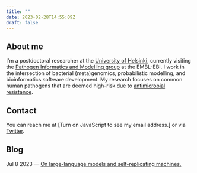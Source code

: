 ```yaml
---
title: ""
date: 2023-02-28T14:55:09Z
draft: false
---
```


## About me
I'm a postdoctoral researcher at the [University of
Helsinki](https://www.helsinki.fi/en/about-us/people/people-finder/tommi-maklin-9362251),
currently visiting the [Pathogen Informatics and Modelling
group](https://www.bacpop.org/) at the EMBL-EBI. I work in the
intersection of bacterial (meta)genomics, probabilistic modelling, and
bioinformatics software development. My research focuses on common
human pathogens that are deemed high-risk due to [antimicrobial
resistance](https://www.who.int/news/item/27-02-2017-who-publishes-list-of-bacteria-for-which-new-antibiotics-are-urgently-needed).

## Contact
You can reach me at <script src="js/contact_me.js"></script><noscript>[Turn on JavaScript to see my email address.]</noscript> or via [Twitter](https://twitter.com/themaklin).

## Blog
Jul 8 2023 &mdash; <a href="/post/computer-science/2023-07-10_llms-and-self-replicating-machines/">On large-language models and self-replicating machines.</a>
